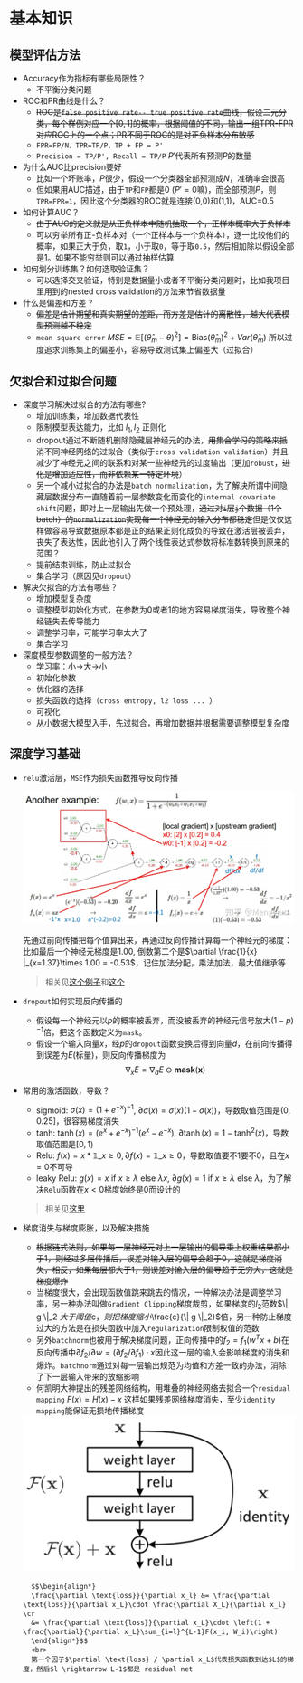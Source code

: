 # 基本知识


## 模型评估方法

- Accuracy作为指标有哪些局限性？ 
    * ~~不平衡分类问题~~ 
- ROC和PR曲线是什么？ 
    - ~~ROC是`false positive rate-- true positive rate`曲线，假设二元分类，每个样例对应一个$[0,1]$的概率，根据阈值的不同，输出一组TPR-FPR对应ROC上的一个点；PR不同于ROC的是对正负样本分布敏感~~
    - `FPR=FP/N，TPR=TP/P，TP + FP = P'`
    - `Precision = TP/P', Recall = TP/P` $P'$代表所有预测$P$的数量
- 为什么AUC比precision要好
    - 比如一个坏账率，$P$很少，假设一个分类器全部预测成$N$，准确率会很高
    - 但如果用AUC描述，由于`TP`和`FP`都是$0$ ($P'=0$嘛)，而全部预测$P$，则`TPR=FPR=1`，因此这个分类器的ROC就是连接(0,0)和(1,1)，AUC=$0.5$
- 如何计算AUC？ 
    - ~~由于AUC的定义就是从正负样本中随机抽取一个，正样本概率大于负样本~~
    - 可以穷举所有正-负样本对（一个正样本与一个负样本），逐一比较他们的概率，如果正大于负，取`1`，小于取`0`，等于取`0.5`，然后相加除以假设全部是1。如果不能穷举则可以通过抽样估算
- 如何划分训练集？如何选取验证集？ 
    - 可以选择交叉验证，特别是数据量小或者不平衡分类问题时，比如我项目里用到的nested cross validation的方法来节省数据量
- 什么是偏差和方差？
    - ~~偏差是估计期望和真实期望的差距，而方差是估计的离散性，越大代表模型预测越不稳定~~
    - `mean square error` $MSE = \mathbb{E}[(\hat \theta_m - \theta)^2] = \text{Bias}(\hat \theta_m)^2 + Var(\hat \theta_m)$ 所以过度追求训练集上的偏差小，容易导致测试集上偏差大（过拟合）

## 欠拟合和过拟合问题

- 深度学习解决过拟合的方法有哪些?
    - 增加训练集，增加数据代表性
    - 限制模型表达能力，比如 $l_1, l_2$ 正则化
    - dropout通过不断随机删除隐藏层神经元的办法，~~用集合学习的策略来抵消不同神经网络的过拟合~~（类似于`cross validation validation`）并且减少了神经元之间的联系和对某一些神经元的过度输出（更加`robust`，~~进化是增加适应性，而非依赖某一特定环境~~）
    - 另一个减小过拟合的办法是`batch normalization`，为了解决所谓中间隐藏层数据分布一直随着前一层参数变化而变化的`internal covariate shift`问题，即对上一层输出先做一个预处理，~~通过对`i`层`j`个数据（1个batch）的`normalization`实现每一个神经元的输入分布都稳定~~但是仅仅这样做容易导致数据原本都是正的结果正则化成负的导致在激活层被丢弃，丧失了表达性，因此他引入了两个线性表达式参数将标准数转换到原来的范围？
    - 提前结束训练，防止过拟合
    - 集合学习（原因见`dropout`）
- 解决欠拟合的方法有哪些？
    - 增加模型复杂度
    - 调整模型初始化方式，在参数为$0$或者$1$的地方容易梯度消失，导致整个神经链失去传导能力
    - 调整学习率，可能学习率太大了
    - 集合学习
- 深度模型参数调整的一般方法？
    - 学习率：小->大->小
    - 初始化参数
    - 优化器的选择
    - 损失函数的选择（`cross entropy, l2 loss ... `）
    - 可视化
    - 从小数据大模型入手，先过拟合，再增加数据并根据需要调整模型复杂度

## 深度学习基础

- `relu`激活层，`MSE`作为损失函数推导反向传播

    <img src="\images\forward-backward.jpg">
    
    先通过前向传播把每个值算出来，再通过反向传播计算每一个神经元的梯度：比如最后一个神经元梯度是1.00, 倒数第二个是$\partial \frac{1}{x} |_{x=1.37}\times 1.00 = -0.53$，记住加法分配，乘法加法，最大值继承等
    > 相关见[这个例子](https://blog.csdn.net/u014313009/article/details/51039334)和[这个](https://mattmazur.com/2015/03/17/a-step-by-step-backpropagation-example/comment-page-1/)
- `dropout`如何实现反向传播的
    - 假设每一个神经元以$p$的概率被丢弃，而没被丢弃的神经元信号放大$(1-p)^{-1}$倍，把这个函数定义为`mask`。
    - 假设一个输入向量$x$，经$p$的`dropout`函数变换后得到向量$d$，在前向传播得到误差为$E$(标量)，则反向传播梯度为 $$\nabla_x E = \nabla_d E \odot \textbf{mask}(\mathbf{x})$$
- 常用的激活函数，导数？
    - sigmoid: $\sigma(x) = (1+e^{-x})^{-1}$, $\partial \sigma(x) = \sigma(x)(1-\sigma(x))$，导数取值范围是$(0,0.25]$，很容易梯度消失
    - tanh: $\tanh(x) = (e^x+e^{-x})^{-1}(e^x-e^{-x})$, $\partial \tanh(x) = 1-\tanh^2(x)$，导数取值范围是$[0,1)$
    - Relu: $f(x) = x * \mathbb{1}\_{x\geq 0}, \partial f(x) = \mathbb{1}\_{x\geq 0}$，导数取值要不$1$要不$0$，且在$x=0$不可导
    - leaky Relu: $g(x) = x \text{ if } x \geq \lambda \text{ else } \lambda x$, $\partial g(x) = 1 \text{ if } x \geq \lambda \text{ else } \lambda$，为了解决`Relu`函数在$x < 0$梯度始终是$0$而设计的
    > 相关见[这里](https://zhuanlan.zhihu.com/p/31742800)
- 梯度消失与梯度膨胀，以及解决措施
    - ~~根据链式法则，如果每一层神经元对上一层输出的偏导乘上权重结果都小于$1$，则经过多层传播后，误差对输入层的偏导会趋于$0$，这就是梯度消失，相反，如果每层都大于$1$，则误差对输入层的偏导趋于无穷大，这就是梯度爆炸~~
    - 当梯度很大，会出现函数值跳来跳去的情况，一种解决办法是调整学习率，另一种办法叫做`Gradient Clipping`梯度裁剪，如果梯度的$l_2$范数$\\| g \\|_2 $大于阈值$c$，则把梯度缩小$\frac{c}{\\| g \\|_2}$倍，另一种防止梯度过大的方法是在损失函数中加入`regularization`限制权值的范数
    - 另外`batchnorm`也被用于解决梯度问题，正向传播中的$f_2 = f_1 (w^Tx + b)$在反向传播中$\partial f_2 / \partial w = (\partial f_2 / \partial f_1)\cdot x$因此这一层的输入会影响梯度的消失和爆炸。`batchnorm`通过对每一层输出规范为均值和方差一致的办法，消除了下一层输入带来的放缩影响
    - 何凯明大神提出的残差网络结构，用堆叠的神经网络去拟合一个`residual mapping` $F(x) = H(x) - x$ 这样如果残差网络梯度消失，至少`identity mapping`能保证无损地传播梯度

    <div class="wrap">
        <img src="\images\resnet.png">

        $$\begin{align*}
        \frac{\partial \text{loss}}{\partial x_l} &= \frac{\partial \text{loss}}{\partial x_L}\cdot \frac{\partial X_L}{\partial x_l} \cr
        &= \frac{\partial \text{loss}}{\partial x_L}\cdot \left(1 + \frac{\partial}{\partial x_L}\sum_{i=l}^{L-1}F(x_i, W_i)\right)
        \end{align*}$$
        <br>
        第一个因子$\partial \text{loss} / \partial x_L$代表损失函数到达$L$的梯度，然后$l \rightarrow L-1$都是 residual net
    </div>
